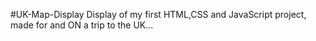 #UK-Map-Display
Display of my first HTML,CSS and JavaScript project, made for and ON a trip to the UK...
